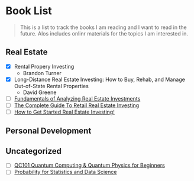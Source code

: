 # Book List
> This is a list to track the books I am reading and I want to read in the future.
> Alos includes onlinr materials for the topics I am interested in.

## Real Estate
- [X] Rental Propery Investing
    - Brandon Turner
- [X] Long-Distance Real Estate Investing: How to Buy, Rehab, and Manage Out-of-State Rental Properties
    - David Greene
- [ ] [Fundamentals of Analyzing Real Estate Investments](https://www.udemy.com/course/real-estate-investment-analysis/)
- [ ] [The Complete Guide To Retail Real Estate Investing](https://www.udemy.com/retail-real-estate-investing-masters/)
- [ ] [How to Get Started Real Estate Investing!](https://www.udemy.com/rei-quick-start/)

## Personal Development

## Uncategorized
- [ ] [QC101 Quantum Computing & Quantum Physics for Beginners](https://www.udemy.com/qc101-introduction-to-quantum-computing-quantum-physics-for-beginners/)
- [ ] [Probability for Statistics and Data Science](https://www.udemy.com/probability-for-statistics-and-data-science/)

